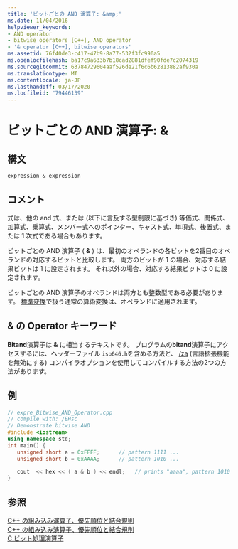 ```yaml
---
title: 'ビットごとの AND 演算子: &amp;'
ms.date: 11/04/2016
helpviewer_keywords:
- AND operator
- bitwise operators [C++], AND operator
- '& operator [C++], bitwise operators'
ms.assetid: 76f40de3-c417-47b9-8a77-532f3fc990a5
ms.openlocfilehash: ba17c9a633b7b18cad2881dfef90fde7c2074319
ms.sourcegitcommit: 63784729604aaf526de21f6c6b62813882af930a
ms.translationtype: MT
ms.contentlocale: ja-JP
ms.lasthandoff: 03/17/2020
ms.locfileid: "79446139"
---
```

# <a name="bitwise-and-operator-amp"></a>ビットごとの AND 演算子: &amp;

## <a name="syntax"></a>構文

```
expression & expression
```

## <a name="remarks"></a>コメント

式は、他の and 式、または (以下に言及する型制限に基づき) 等価式、関係式、加算式、乗算式、メンバー式へのポインター、キャスト式、単項式、後置式、または 1 次式である場合もあります。

ビットごとの AND 演算子 ( **&** ) は、最初のオペランドの各ビットを2番目のオペランドの対応するビットと比較します。 両方のビットが 1 の場合、対応する結果ビットは 1 に設定されます。 それ以外の場合、対応する結果ビットは 0 に設定されます。

ビットごとの AND 演算子のオペランドは両方とも整数型である必要があります。 [標準変換](standard-conversions.md)で扱う通常の算術変換は、オペランドに適用されます。

## <a name="operator-keyword-for-"></a>& の Operator キーワード

**Bitand**演算子は **&** に相当するテキストです。 プログラムの**bitand**演算子にアクセスするには、ヘッダーファイル `iso646.h`を含める方法と、 [/za](../build/reference/za-ze-disable-language-extensions.md) (言語拡張機能を無効にする) コンパイラオプションを使用してコンパイルする方法の2つの方法があります。

## <a name="example"></a>例

```cpp
// expre_Bitwise_AND_Operator.cpp
// compile with: /EHsc
// Demonstrate bitwise AND
#include <iostream>
using namespace std;
int main() {
   unsigned short a = 0xFFFF;      // pattern 1111 ...
   unsigned short b = 0xAAAA;      // pattern 1010 ...

   cout  << hex << ( a & b ) << endl;   // prints "aaaa", pattern 1010 ...
}
```

## <a name="see-also"></a>参照

[C++ の組み込み演算子、優先順位と結合規則](cpp-built-in-operators-precedence-and-associativity.md)<br/>
[C++ の組み込み演算子、優先順位と結合規則](../cpp/cpp-built-in-operators-precedence-and-associativity.md)<br/>
[C ビット処理演算子](../c-language/c-bitwise-operators.md)